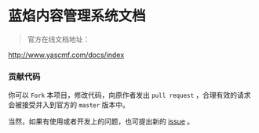 # 蓝焰内容管理系统文档

>   官方在线文档地址：

http://www.yascmf.com/docs/index

### 贡献代码

你可以 `Fork` 本项目，修改代码，向原作者发出 `pull request` ，合理有效的请求会被接受并入到官方的 `master` 版本中。

当然，如果有使用或者开发上的问题，也可提出新的 [issue](https://github.com/yascmf/docs/issues/new) 。






